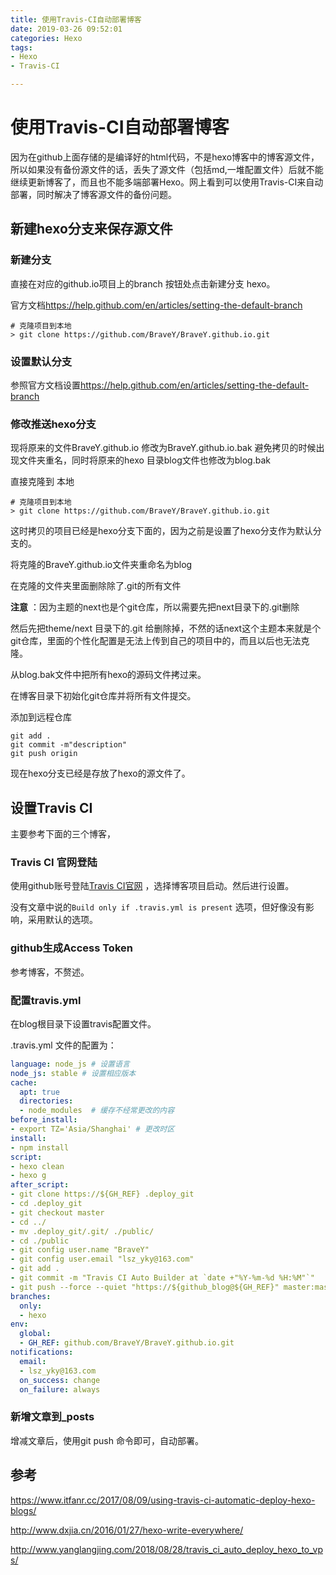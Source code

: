 ```yaml
---
title: 使用Travis-CI自动部署博客
date: 2019-03-26 09:52:01
categories: Hexo
tags:
- Hexo 
- Travis-CI

---
```


# 使用Travis-CI自动部署博客

因为在github上面存储的是编译好的html代码，不是hexo博客中的博客源文件，所以如果没有备份源文件的话，丢失了源文件（包括md,一堆配置文件）后就不能继续更新博客了，而且也不能多端部署Hexo。网上看到可以使用Travis-CI来自动部署，同时解决了博客源文件的备份问题。

<!--more-->

## 新建hexo分支来保存源文件

### 新建分支

直接在对应的github.io项目上的branch 按钮处点击新建分支 hexo。

官方文档<https://help.github.com/en/articles/setting-the-default-branch> 

```
# 克隆项目到本地
> git clone https://github.com/BraveY/BraveY.github.io.git
```

### 设置默认分支

参照官方文档设置<https://help.github.com/en/articles/setting-the-default-branch>

### 修改推送hexo分支

现将原来的文件BraveY.github.io 修改为BraveY.github.io.bak 避免拷贝的时候出现文件夹重名，同时将原来的hexo 目录blog文件也修改为blog.bak

直接克隆到 本地

 ```
# 克隆项目到本地
> git clone https://github.com/BraveY/BraveY.github.io.git
 ```

这时拷贝的项目已经是hexo分支下面的，因为之前是设置了hexo分支作为默认分支的。

将克隆的BraveY.github.io文件夹重命名为blog

在克隆的文件夹里面删除除了.git的所有文件

**注意** ：因为主题的next也是个git仓库，所以需要先把next目录下的.git删除

然后先把theme/next 目录下的.git 给删除掉，不然的话next这个主题本来就是个git仓库，里面的个性化配置是无法上传到自己的项目中的，而且以后也无法克隆。

从blog.bak文件中把所有hexo的源码文件拷过来。

在博客目录下初始化git仓库并将所有文件提交。

添加到远程仓库

```
git add . 
git commit -m"description"
git push origin 
```

现在hexo分支已经是存放了hexo的源文件了。

## 设置Travis CI

主要参考下面的三个博客，

### Travis CI 官网登陆

使用github账号登陆[Travis CI官网](https://travis-ci.org/)  ，选择博客项目启动。然后进行设置。

没有文章中说的`Build only if .travis.yml is present` 选项，但好像没有影响，采用默认的选项。

### github生成Access Token

参考博客，不赘述。

### 配置travis.yml

在blog根目录下设置travis配置文件。

.travis.yml 文件的配置为：

```yaml
language: node_js # 设置语言
node_js: stable # 设置相应版本
cache:
  apt: true
  directories:
  - node_modules  # 缓存不经常更改的内容
before_install:
- export TZ='Asia/Shanghai' # 更改时区
install:
- npm install
script:
- hexo clean
- hexo g 
after_script:
- git clone https://${GH_REF} .deploy_git
- cd .deploy_git
- git checkout master
- cd ../
- mv .deploy_git/.git/ ./public/
- cd ./public
- git config user.name "BraveY"
- git config user.email "lsz_yky@163.com"
- git add .
- git commit -m "Travis CI Auto Builder at `date +"%Y-%m-%d %H:%M"`"
- git push --force --quiet "https://${github_blog@${GH_REF}" master:master
branches:
  only:
  - hexo
env:
  global:
  - GH_REF: github.com/BraveY/BraveY.github.io.git
notifications:
  email:
  - lsz_yky@163.com
  on_success: change
  on_failure: always
```

### 新增文章到_posts 

增减文章后，使用git push 命令即可，自动部署。

## 参考

<https://www.itfanr.cc/2017/08/09/using-travis-ci-automatic-deploy-hexo-blogs/>

<http://www.dxjia.cn/2016/01/27/hexo-write-everywhere/>

<http://www.yanglangjing.com/2018/08/28/travis_ci_auto_deploy_hexo_to_vps/>

